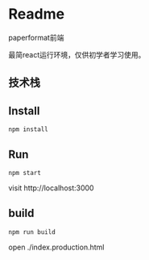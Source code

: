 # Readme
paperformat前端


最简react运行环境，仅供初学者学习使用。
## 技术栈




## Install

```
npm install
```
## Run

```
npm start

```

visit http://localhost:3000

## build

```
npm run build

```

open ./index.production.html

